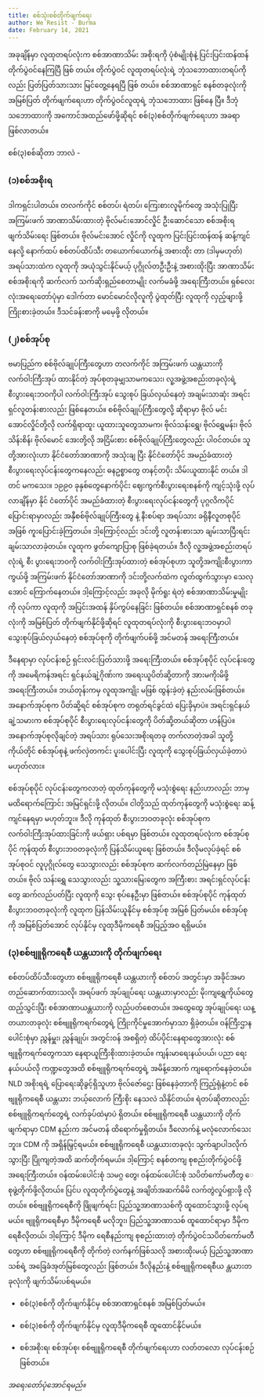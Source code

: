 ```yaml
---
title: စစ်သုံးစစ်တိုက်ဖျက်ရေး
author: We Resist - Burma
date: February 14, 2021
---
```


အခုချိန်မှာ လူထုတရပ်လုံးက စစ်အာဏာသိမ်း အစိုးရကို ပုံစံမျိုးစုံနဲ့ ပြင်းပြင်းထန်ထန် တိုက်ပွဲဝင်နေကြပြီ ဖြစ် တယ်။ တိုက်ပွဲဝင် လူထုတရပ်လုံးရဲ့ ဘုံသဘောထားတရပ်ကိုလည်း ပြတ်ပြတ်သားသား မြင်တွေ့နေရပြီ ဖြစ် တယ်။ စစ်အာဏာရှင် စနစ်တခုလုံးကို အမြစ်ပြတ် တိုက်ဖျက်ရေးဟာ တိုက်ပွဲဝင်လူထုရဲ့ ဘုံသဘောထား ဖြစ်နေ ပြီ။ ဒီဘုံသဘောထားကို အကောင်အထည်ဖော်ဖို့ဆိုရင် စစ်(၃)စစ်တိုက်ဖျက်ရေးဟာ အခရာဖြစ်လာတယ်။

စစ်(၃)စစ်ဆိုတာ ဘာလဲ -

### (၁)စစ်အစိုးရ

ဒါကရှင်းပါတယ်။ တလက်ကိုင် စစ်တပ်၊ ရဲတပ်၊ ကြေးစားလူမိုက်တွေ အသုံးပြုပြီး အကြမ်းဖက် အာဏာသိမ်းထားတဲ့ ဗိုလ်မင်းအောင်လှိုင် ဦးဆောင်သော စစ်အစိုးရ ဖျက်သိမ်းရေး ဖြစ်တယ်။ ဗိုလ်မင်းအောင် လှိုင်ကို လူထုက ပြင်းပြင်းထန်ထန် ဆန့်ကျင်နေလို့ နောက်ထပ် စစ်တပ်ထိပ်သီး တယောက်ယောက်နဲ့ အစားထိုး တာ (ဒါမှမဟုတ်) အရပ်သားထဲက လူထုကို အယုံသွင်းနိုင်မယ့် ပုဂ္ဂိုလ်တဦးဦးနဲ့ အစားထိုးပြီး အာဏာသိမ်းစစ်အစိုးရကို ဆက်လက် သက်ဆိုးရှည်စေတာမျိုး လက်မခံဖို့ အရေးကြီးတယ်။ ရှစ်လေးလုံးအရေးတော်ပုံမှာ ဒေါက်တာ မောင်မောင်လိုလူကို ပွဲထုတ်ပြီး လူထုကို လှည့်ဖျားဖို့ ကြိုးစားခဲ့တယ်။ ဒီသင်ခန်းစာကို မမေ့ဖို့ လိုတယ်။

### (၂)စစ်အုပ်စု

ဗမာပြည်က စစ်ဗိုလ်ချုပ်ကြီးတွေဟာ တလက်ကိုင် အကြမ်းဖက် ယန္တယားကို လက်ဝါးကြီးအုပ် ထားနိုင်တဲ့ အုပ်စုတခုမျှသာမကသေး၊ လူ့အဖွဲ့အစည်းတခုလုံးရဲ့ စီးပွားရေးဘဝကိုပါ လက်ဝါးကြီးအုပ် သွေးစုပ် ခြယ်လှယ်နေတဲ့ အချမ်းသာဆုံး အရင်းရှင်လူတန်းစားလည်း ဖြစ်နေတယ်။ စစ်ဗိုလ်ချုပ်ကြီးတွေလို့ ဆိုရာမှာ ဗိုလ် မင်းအောင်လှိုင်တို့လို လက်ရှိရာထူး ယူထားသူတွေသာမက၊ ဗိုလ်သန်းရွှေ၊ ဗိုလ်ရွှေမန်း၊ ဗိုလ်သိန်းစိန်၊ ဗိုလ်မောင် အေးတို့လို အငြိမ်းစား စစ်ဗိုလ်ချုပ်ကြီးတွေလည်း ပါဝင်တယ်။ သူတို့အားလုံးဟာ နိုင်ငံတော်အာဏာကို အသုံးချ ပြီး နိုင်ငံတော်ပိုင် အမည်ခံထားတဲ့ စီးပွားရေးလုပ်ငန်းတွေကနေလည်း ဓနဥစ္စာတွေ တနင့်တပိုး သိမ်းယူထားနိုင် တယ်။ ဒါတင် မကသေး။ ၁၉၉၀ ခုနှစ်တွေနောက်ပိုင်း ဈေးကွက်စီးပွားရေးစနစ်ကို ကျင့်သုံးဖို့ လုပ်လာချိန်မှာ နိုင် ငံတော်ပိုင် အမည်ခံထားတဲ့ စီးပွားရေးလုပ်ငန်းတွေကို ပုဂ္ဂလိကပိုင် ပြောင်းရာမှာလည်း အနှီစစ်ဗိုလ်ချုပ်ကြီးတွေ နဲ့ နီးစပ်ရာ အရပ်သား ခရိုနီလူတစုပိုင်အဖြစ် ကူးပြောင်းခဲ့ကြတယ်။ ဒါ့ကြောင့်လည်း ဒင်းတို့ လူတန်းစားသာ ချမ်းသာပြီးရင်း ချမ်းသာလာခဲ့တယ်။ လူထုက ဖွတ်ကျောပြာစု ဖြစ်ခဲ့ရတယ်။ ဒီလို လူ့အဖွဲ့အစည်းတရပ်လုံးရဲ့ စီး ပွားရေးဘဝကို လက်ဝါးကြီးအုပ်ထားတဲ့ စစ်အုပ်စုဟာ သူတို့အကျိုးစီးပွားကာကွယ်ဖို့ အကြမ်းဖက် နိုင်ငံတော်အာဏာကို ဒင်းတို့လက်ထဲက လွတ်ထွက်သွားမှာ သေလုအောင် ကြောက်နေတယ်။ ဒါ့ကြောင့်လည်း အခုလို မိုက်ရူး ရဲတဲ့ စစ်အာဏာသိမ်းမှုမျိုးကို လုပ်ကာ လူထုကို အပြင်းအထန် နှိပ်ကွပ်နေခြင်း ဖြစ်တယ်။ စစ်အာဏာရှင်စနစ် တခုလုံးကို အမြစ်ပြတ် တိုက်ဖျက်နိုင်ဖို့ဆိုရင် လူထုတရပ်လုံးကို စီးပွားရေးဘဝမှာပါ သွေးစုပ်ခြယ်လှယ်နေတဲ့ စစ်အုပ်စုကို တိုက်ဖျက်ပစ်ဖို့ အင်မတန် အရေးကြီးတယ်။

ဒီနေရာမှာ လုပ်ငန်းစဉ် ရှင်းလင်းပြတ်သားဖို့ အရေးကြီးတယ်။ စစ်အုပ်စုပိုင် လုပ်ငန်းတွေကို အမေရိကန်အရင်း ရှင်နယ်ချဲ့ဂိုဏ်းက အရေးယူပိတ်ဆို့တာကို အားမကိုးမိဖို့ အရေးကြီးတယ်။ ဘယ်တုန်းကမှ လူထုအကျိုး မဖြစ် ထွန်းခဲ့တဲ့ နည်းလမ်းဖြစ်တယ်။ အနောက်အုပ်စုက ပိတ်ဆို့ရင် စစ်အုပ်စုက တရုတ်ရင်ခွင်ထဲ ပြေးခိုမှာပဲ။ အရင်းရှင်နယ်ချဲ့သမားက စစ်အုပ်စုပိုင် စီးပွားရေးလုပ်ငန်းတွေကို ပိတ်ဆို့တယ်ဆိုတာ ဟန်ပြပဲ။ အနောက်အုပ်စုလိုချင်တဲ့ အရပ်သား ရုပ်သေးအစိုးရတခု တက်လာတဲ့အခါ သူတို့ကိုယ်တိုင် စစ်အုပ်စုနဲ့ ဖက်လှဲတကင်း ပူးပေါင်းပြီး လူထုကို သွေးစုပ်ခြယ်လှယ်ခဲ့တာပဲ မဟုတ်လား။

စစ်အုပ်စုပိုင် လုပ်ငန်းတွေကလာတဲ့ ထုတ်ကုန်တွေကို မသုံးစွဲရေး နည်းဟာလည်း ဘာမှ မထိရောက်ကြောင်း အမြင်ရှင်းဖို့ လိုတယ်။ ငါတို့သည် ထုတ်ကုန်တွေကို မသုံးစွဲရေး ဆန့် ကျင်နေရမှာ မဟုတ်ဘူး။ ဒီလို ကုန်ထုတ် စီးပွားဘဝတခုလုံး စစ်အုပ်စုက လက်ဝါးကြီးအုပ်ထားခြင်းကို ဖယ်ရှား ပစ်ရမှာ ဖြစ်တယ်။ လူထုတရပ်လုံးက စစ်အုပ်စုပိုင် ကုန်ထုတ် စီးပွားဘဝတခုလုံးကို ပြန်သိမ်းယူရေး ဖြစ်တယ်။ ဒီလိုမလုပ်ခဲ့ရင် စစ်အုပ်စုဝင် လူပုဂ္ဂိုလ်တွေ သေသွားလည်း စစ်အုပ်စုက ဆက်လက်တည်မြဲနေမှာ ဖြစ်တယ်။ ဗိုလ် သန်းရွှေ သေသွားလည်း သူ့သားမြေးတွေက အကြီးစား အရင်းရှင်လုပ်ငန်းတွေ ဆက်လည်ပတ်ပြီး လူထုကို သွေး စုပ်နေဦးမှာ ဖြစ်တယ်။ စစ်အုပ်စုပိုင် ကုန်ထုတ်စီးပွားဘဝတခုလုံးကို လူထုက ပြန်သိမ်းယူနိုင်မှ စစ်အုပ်စု အမြစ် ပြတ်မယ်။ စစ်အုပ်စုကို အမြစ်ပြတ်အောင် လုပ်နိုင်မှ လူထုဒီမိုကရေစီ အပြည့်အဝ ရရှိမယ်။

### (၃)စစ်ဗျူရိုကရေစီ ယန္တယားကို တိုက်ဖျက်ရေး

စစ်တပ်ထိပ်သီးတွေဟာ စစ်ဗျူရိုကရေစီ ယန္တယားကို စစ်တပ် အတွင်းမှာ အခိုင်အမာ တည်ဆောက်ထားသလို၊ အရပ်ဖက် အုပ်ချုပ်ရေး ယန္တယားမှာလည်း မိုးကျရွှေကိုယ်တွေ ထည့်သွင်းပြီး စစ်အာဏာယန္တယားကို လည်ပတ်စေတယ်။ အထွေထွေ အုပ်ချုပ်ရေး ယန္တယားတခုလုံး စစ်ဗျူရိုကရက်တွေရဲ့ ကြိုးကိုင်မှုအောက်မှာသာ ရှိခဲ့တယ်။ ဝန်ကြီးဌာနပေါင်းစုံမှာ ညွှန်မှူး၊ ညွှန်ချုပ်၊ အတွင်းဝန် အစရှိတဲ့ ထိပ်ပိုင်းနေရာတွေအားလုံး စစ်ဗျူရိုကရက်တွေကသာ နေရာယူကြီးစိုးထားခဲ့တယ်။ ကျန်းမာရေးနယ်ပယ်၊ ပညာ ရေးနယ်ပယ်လို ကဏ္ဍတွေအထိ စစ်ဗျူရိုကရက်တွေရဲ့ အမိန့်အောက် ကျရောက်နေခဲ့တယ်။ NLD အစိုးရရဲ့ ပြောရေးဆိုခွင့်ရှိသူဟာ ဗိုလ်ဇော်ဌေး ဖြစ်နေခဲ့တာကို ကြည့်ရုံနဲ့တင် စစ်ဗျူရိုကရေစီ ယန္တယား ဘယ့်လောက် ကြီးစိုး နေသလဲ သိနိုင်တယ်။ ရဲတပ်ဆိုတာလည်း စစ်ဗျူရိုကရက်တွေရဲ့ လက်ခုပ်ထဲမှာပဲ ရှိတယ်။ စစ်ဗျူရိုကရေစီ ယန္တယားကို တိုက်ဖျက်ရာမှာ CDM နည်းက အင်မတန် ထိရောက်မှုရှိတယ်။ ဒီလောက်နဲ့ မလုံလောက်သေးဘူး။ CDM ကို အရှိန်မြှင့်ရမယ်။ စစ်ဗျူရိုကရေစီ ယန္တယားတခုလုံး သွက်ချာပါဒလိုက်သွားပြီး ပြိုကျတဲ့အထိ ဆက်တိုက်ရမယ်။ ဒါ့ကြောင့် စနစ်တကျ စုစည်းတိုက်ပွဲဝင်ဖို့ အရေးကြီးတယ်။ ဝန်ထမ်းပေါင်းစုံ သမဂ္ဂ တွေ၊ ဝန်ထမ်းပေါင်းစုံ သပိတ်ကော်မတီတွ​ ေစုဖွဲ့တိုက်ဖို့လိုတယ်။ ပြင်ပ လူထုတိုက်ပွဲတွေနဲ့ အချိတ်အဆက်မိမိ လက်တွဲလှုပ်ရှားဖို့ လိုတယ်။ စစ်ဗျူရိုကရေစီကို ဖြိုဖျက်ရင်း ပြည်သူ့အာဏာသစ်ကို ထူထောင်သွားဖို့ လုပ်ရမယ်။ ဗျူရိုကရေစီမှာ ဒီမိုကရေစီ မလိုဘူး၊ ပြည်သူ့အာဏာသစ် ထူထောင်ရာမှာ ဒီမိုကရေစီလိုတယ်၊ ဒါ့ကြောင့် ဒီမိုက ရေစီနည်းကျ စုစည်းထားတဲ့ တိုက်ပွဲဝင်သပိတ်ကော်မတီတွေဟာ စစ်ဗျူရိုကရေစီကို တိုက်တဲ့ လက်နက်ဖြစ်သလို အစားထိုးမယ့် ပြည်သူ့အာဏာသစ်ရဲ့ အခြေခံအုတ်မြစ်တွေလည်း ဖြစ်တယ်။ ဒီလိုနည်းနဲ့ စစ်ဗျူရိုကရေစီယ န္တယားတခုလုံးကို ဖျက်သိမ်းပစ်ရမယ်။

- စစ်(၃)စစ်ကို တိုက်ဖျက်နိုင်မှ စစ်အာဏာရှင်စနစ် အမြစ်ပြတ်မယ်။

- စစ်(၃)စစ်ကို တိုက်ဖျက်နိုင်မှ လူထုဒီမိုကရေစီ ထူထောင်နိုင်မယ်။

- စစ်အစိုးရ၊ စစ်အုပ်စု၊ စစ်ဗျူရိုကရေစီ တိုက်ဖျက်ရေးဟာ လတ်တလော လုပ်ငန်းစဉ်ဖြစ်တယ်။

_အရေးတော်ပုံအောင်ရမည်။_
